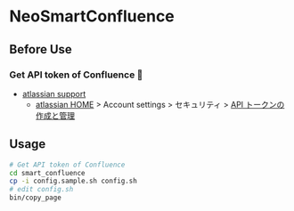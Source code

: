 # NeoSmartConfluence

## Before Use

### Get API token of Confluence :satellite:

- [atlassian support](https://support.atlassian.com/ja/atlassian-account/docs/manage-api-tokens-for-your-atlassian-account/)
  - [atlassian HOME](https://start.atlassian.com/) > Account settings > セキュリティ > [API トークンの作成と管理](https://id.atlassian.com/manage-profile/security/api-tokens)

## Usage

```sh
# Get API token of Confluence
cd smart_confluence
cp -i config.sample.sh config.sh
# edit config.sh
bin/copy_page
```
